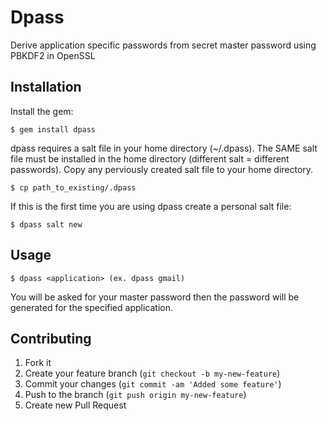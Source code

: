 # Dpass

Derive application specific passwords from secret master password using PBKDF2 in OpenSSL

## Installation

Install the gem:

    $ gem install dpass

dpass requires a salt file in your home directory (~/.dpass). The SAME salt file must be installed in the home directory (different salt = different passwords). Copy any perviously created salt file to your home directory.

    $ cp path_to_existing/.dpass

If this is the first time you are using dpass create a personal salt file:

    $ dpass salt new

## Usage

    $ dpass <application> (ex. dpass gmail)

You will be asked for your master password then the password will be generated for the specified application.

## Contributing

1. Fork it
2. Create your feature branch (`git checkout -b my-new-feature`)
3. Commit your changes (`git commit -am 'Added some feature'`)
4. Push to the branch (`git push origin my-new-feature`)
5. Create new Pull Request
